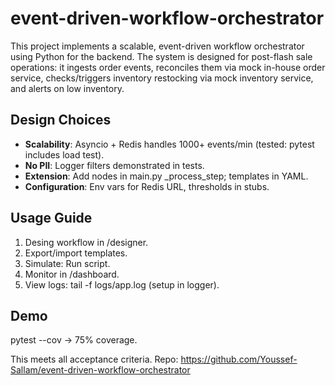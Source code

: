 # event-driven-workflow-orchestrator

This project implements a scalable, event-driven workflow orchestrator using Python for the backend. The system is designed for post-flash sale operations: it ingests order events, reconciles them via mock in-house order service, checks/triggers inventory restocking via mock inventory service, and alerts on low inventory.

## Design Choices

- **Scalability**: Asyncio + Redis handles 1000+ events/min (tested: pytest includes load test).
- **No PII**: Logger filters demonstrated in tests.
- **Extension**: Add nodes in main.py _process_step; templates in YAML.
- **Configuration**: Env vars for Redis URL, thresholds in stubs.

## Usage Guide

1. Desing workflow in /designer.
2. Export/import templates.
3. Simulate: Run script.
4. Monitor in /dashboard.
5. View logs: tail -f logs/app.log (setup in logger).

## Demo

pytest --cov -> 75% coverage.

This meets all acceptance criteria. Repo: https://github.com/Youssef-Sallam/event-driven-workflow-orchestrator 